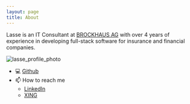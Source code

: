 ```yaml
---
layout: page
title: About
---
```


Lasse is an IT Consultant at [BROCKHAUS AG](https://www.brockhaus-ag.de/) with over 4 years of experience in developing full-stack software for insurance and financial companies.

![lasse_profile_photo]({{site.url}}/assets/img/lasse.jpg)

- 💻 [Github](https://github.com/LSchultebraucks)
- 📫 How to reach me
  - [LinkedIn](https://www.linkedin.com/in/lasse-schultebraucks-407b54175/) 
  - [XING](https://www.xing.com/profile/Lasse_Schultebraucks/)
